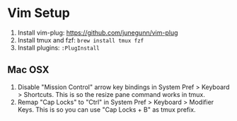 # Vim Setup

1. Install vim-plug: https://github.com/junegunn/vim-plug
2. Install tmux and fzf: `brew install tmux fzf`
3. Install plugins: `:PlugInstall`

## Mac OSX

1. Disable "Mission Control" arrow key bindings in System Pref > Keyboard > Shortcuts. This is so
the resize pane command works in tmux.
2. Remap "Cap Locks" to "Ctrl" in System Pref > Keyboard > Modifier Keys. This is so you can use
"Cap Locks + B" as tmux prefix.

